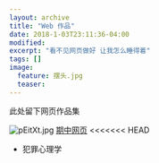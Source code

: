 ```yaml
---
layout: archive
title: "Web 作品"
date: 2018-1-03T23:11:36-04:00
modified:
excerpt: "看不见网页做好 让我怎么睡得着"
tags: []
image: 
  feature: 摆头.jpg
  teaser:
---
```


此处留下网页作品集

![pEitXt.jpg](https://s1.ax1x.com/2018/01/06/pEitXt.jpg)
[期中网页](https://kannroy.github.io/portfolio/期中网页)
<<<<<<< HEAD
- 犯罪心理学